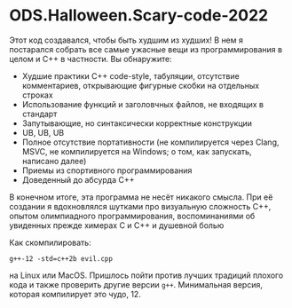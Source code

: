 # ODS.Halloween.Scary-code-2022
Этот код создавался, чтобы быть худшим из худших! В нем я постарался собрать все самые ужасные вещи из программирования в целом и C++ в частности. Вы обнаружите:
 * Худшие практики C++ code-style, табуляции, отсутствие комментариев, открывающие фигурные скобки на отдельных строках 
 * Использование функций и заголовчных файлов, не входящих в стандарт
 * Запутывающие, но синтаксически корректные конструкции
 * UB, UB, UB
 * Полное отсутствие портативности (не компилируется через Clang, MSVC, не компилируется на Windows; о том, как запускать, написано далее)
 * Приемы из спортивного программирования
 * Доведенный до абсурда C++
 
В конечном итоге, эта программа не несёт никакого смысла. При её создании я вдохновлялся шутками про визуальную сложность С++, опытом олимпиадного программирования, воспоминаниями об увиденных прежде химерах C и С++ и душевной болью

Как скомпилировать:
```
g++-12 -std=c++2b evil.cpp
```
на Linux или MacOS. Пришлось пойти против лучших традиций плохого кода и также проверить другие версии ```g++```. Минимальная версия, которая компилирует это чудо, 12.
